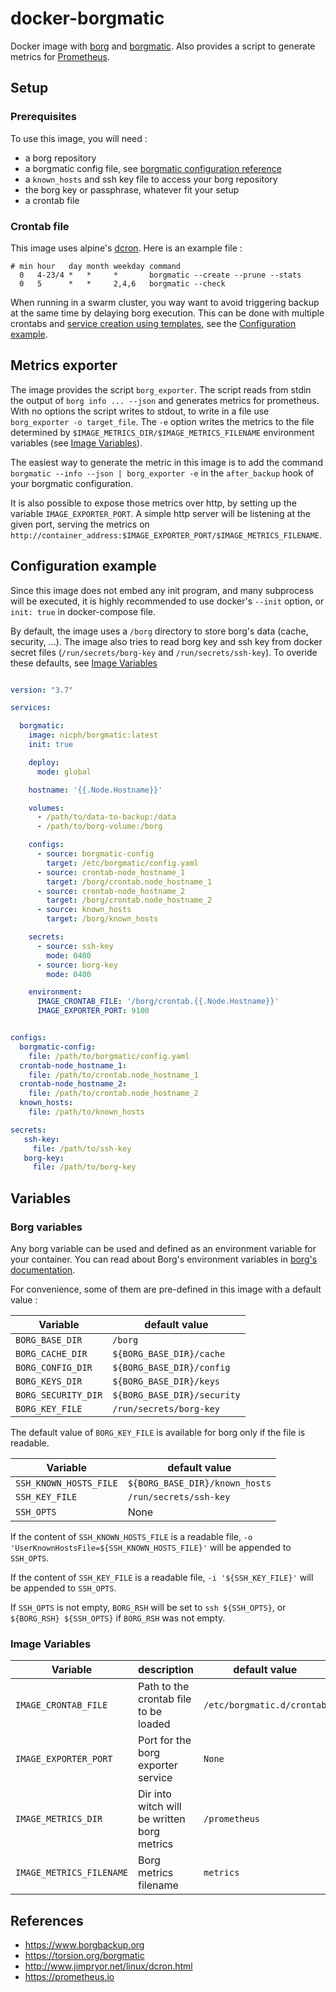 
# docker-borgmatic

Docker image with [borg](https://github.com/borgbackup/borg) and
[borgmatic](https://github.com/witten/borgmatic). Also provides a script to
generate metrics for [Prometheus](https://prometheus.io/).


## Setup

### Prerequisites

To use this image, you will need :

- a borg repository
- a borgmatic config file, see [borgmatic configuration reference](https://torsion.org/borgmatic/docs/reference/configuration/)
- a `known_hosts` and ssh key file to access your borg repository
- the borg key or passphrase, whatever fit your setup
- a crontab file

### Crontab file

This image uses alpine's [dcron](http://www.jimpryor.net/linux/dcron.html).
Here is an example file :
```
# min hour   day month weekday command
  0   4-23/4 *   *     *       borgmatic --create --prune --stats
  0   5      *   *     2,4,6   borgmatic --check
```

When running in a swarm cluster, you way want to avoid triggering backup at the
same time by delaying borg execution. This can be done with multiple crontabs
and [service creation using
templates](https://docs.docker.com/engine/reference/commandline/service_create/#create-services-using-templates),
see the [Configuration example](#configuration-example).


## Metrics exporter

The image provides the script `borg_exporter`. The script reads from stdin the
output of `borg info ... --json` and generates metrics for prometheus. With no
options the script writes to stdout, to write in a file use `borg_exporter -o
target_file`. The `-e` option writes the metrics to the file determined by
`$IMAGE_METRICS_DIR/$IMAGE_METRICS_FILENAME` environment variables (see [Image
Variables](#image-variables)).

The easiest way to generate the metric in this image is to add the command
`borgmatic --info --json | borg_exporter -e` in the  `after_backup` hook of
your borgmatic configuration.

It is also possible to expose those metrics over http, by setting up the
variable `IMAGE_EXPORTER_PORT`. A simple http server will be listening at the
given port, serving the metrics on
`http://container_address:$IMAGE_EXPORTER_PORT/$IMAGE_METRICS_FILENAME`.

## Configuration example

Since this image does not embed any init program, and many subprocess will be
executed, it is highly recommended to use docker's `--init` option, or `init:
true` in docker-compose file.

By default, the image uses a `/borg` directory to store borg's data (cache,
security, ...).
The image also tries to read borg key and ssh key from docker secret files
(`/run/secrets/borg-key` and `/run/secrets/ssh-key`). To overide these
defaults, see [Image Variables](#image-variables)

```yaml

version: "3.7"

services:

  borgmatic:
    image: nicph/borgmatic:latest
    init: true

    deploy:
      mode: global

    hostname: '{{.Node.Hostname}}'

    volumes:
      - /path/to/data-to-backup:/data
      - /path/to/borg-volume:/borg

    configs:
      - source: borgmatic-config
        target: /etc/borgmatic/config.yaml
      - source: crontab-node_hostname_1
        target: /borg/crontab.node_hostname_1
      - source: crontab-node_hostname_2
        target: /borg/crontab.node_hostname_2
      - source: known_hosts
        target: /borg/known_hosts

    secrets:
      - source: ssh-key
        mode: 0400
      - source: borg-key
        mode: 0400

    environment:
      IMAGE_CRONTAB_FILE: '/borg/crontab.{{.Node.Hostname}}'
      IMAGE_EXPORTER_PORT: 9100


configs:
  borgmatic-config:
    file: /path/to/borgmatic/config.yaml
  crontab-node_hostname_1:
    file: /path/to/crontab.node_hostname_1
  crontab-node_hostname_2:
    file: /path/to/crontab.node_hostname_2
  known_hosts:
    file: /path/to/known_hosts

secrets:
   ssh-key:
     file: /path/to/ssh-key
   borg-key:
     file: /path/to/borg-key

```



## Variables

### Borg variables

Any borg variable can be used and defined as an environment variable for your
container. You can read about Borg's environment variables in [borg's
documentation](https://borgbackup.readthedocs.io/en/stable/usage/general.html#environment-variables).

For convenience, some of them are pre-defined in this image with a default value :

| Variable            | default value               |
| ---                 | ---                         |
| `BORG_BASE_DIR`     | `/borg`                     |
| `BORG_CACHE_DIR`    | `${BORG_BASE_DIR}/cache`    |
| `BORG_CONFIG_DIR`   | `${BORG_BASE_DIR}/config`   |
| `BORG_KEYS_DIR`     | `${BORG_BASE_DIR}/keys`     |
| `BORG_SECURITY_DIR` | `${BORG_BASE_DIR}/security` |
| `BORG_KEY_FILE`     | `/run/secrets/borg-key`     |

The default value of `BORG_KEY_FILE` is available for borg only if the file is
readable.

| Variable               | default value                  |
| ---                    | ---                            |
| `SSH_KNOWN_HOSTS_FILE` | `${BORG_BASE_DIR}/known_hosts` |
| `SSH_KEY_FILE`         | `/run/secrets/ssh-key`         |
| `SSH_OPTS`             | None                           |

If the content of `SSH_KNOWN_HOSTS_FILE` is a readable file, `-o
'UserKnownHostsFile=${SSH_KNOWN_HOSTS_FILE}'` will be appended to `SSH_OPTS`.

If the content of `SSH_KEY_FILE` is a readable file, `-i '${SSH_KEY_FILE}'`
will be appended to `SSH_OPTS`.

If `SSH_OPTS` is not empty, `BORG_RSH` will be set to `ssh ${SSH_OPTS}`, or
`${BORG_RSH} ${SSH_OPTS}` if `BORG_RSH` was not empty.


### Image Variables

| Variable                 | description                                 | default value              |
| ---                      | ---                                         | ---                        |
| `IMAGE_CRONTAB_FILE`     | Path to the crontab file to be loaded       | `/etc/borgmatic.d/crontab` |
| `IMAGE_EXPORTER_PORT`    | Port for the borg exporter service          | `None`                     |
| `IMAGE_METRICS_DIR`      | Dir into witch will be written borg metrics | `/prometheus`              |
| `IMAGE_METRICS_FILENAME` | Borg metrics filename                       | `metrics`                  |


## References

 - https://www.borgbackup.org
 - https://torsion.org/borgmatic
 - http://www.jimpryor.net/linux/dcron.html
 - https://prometheus.io

